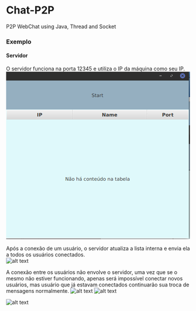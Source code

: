 # Chat-P2P
P2P WebChat using Java, Thread and Socket

### Exemplo

#### Servidor
O servidor funciona na porta 12345 e utiliza o IP da máquina como seu IP. <br>
![alt text](https://github.com/riccihenrique/Chat-P2P/blob/master/imgs/server.png)

Após a conexão de um usuário, o servidor atualiza a lista interna e envia ela a todos os usuários conectados. <br>
![alt text](https://github.com/riccihenrique/Sudoku/blob/master/server_conectado.png)


A conexão entre os usuários não envolve o servidor, uma vez que se o mesmo não estiver funcionando, apenas será impossível conectar novos usuários, mas usuário que já estavam conectados continuarão sua troca de mensagens normalmente.
![alt text](https://github.com/riccihenrique/Sudoku/blob/master/user.PNG)
![alt text](https://github.com/riccihenrique/Sudoku/blob/master/2user.PNG)

![alt text](https://github.com/riccihenrique/Sudoku/blob/master/chat.PNG)

